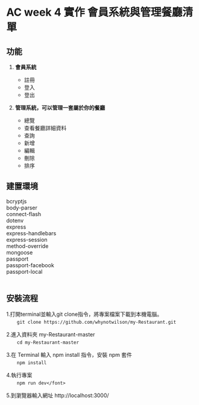 AC week 4 實作 會員系統與管理餐廳清單
===
 
**功能**
-- 
1. **會員系統**

   * 註冊
   * 登入
   * 登出
   
2. **管理系統，可以管理一套屬於你的餐廳**

   * 總覽
   * 查看餐廳詳細資料
   * 查詢
   * 新增
   * 編輯
   * 刪除
   * 排序


建置環境
--
bcryptjs <br>
body-parser<br>
connect-flash<br>
dotenv<br>
express<br>
express-handlebars<br>
express-session<br>
method-override<br>
mongoose<br>
passport<br>
passport-facebook<br>
passport-local<br><br>




安裝流程
--
1.打開terminal並輸入git clone指令，將專案檔案下載到本機電腦。<br>
　　`git clone https://github.com/whynotwilson/my-Restaurant.git`<br>
  
2.進入資料夾 my-Restaurant-master<br>
　　`cd my-Restaurant-master`<br>
  
3.在 Terminal 輸入 npm install 指令，安裝 npm 套件</font><br>
　　`npm install`<br>
  
4.執行專案<br>
　　`npm run dev</font>`<br>
  
5.到瀏覽器輸入網址 http://localhost:3000/<br>



